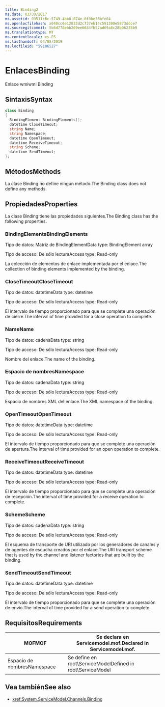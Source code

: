 ```yaml
---
title: Binding2
ms.date: 03/30/2017
ms.assetid: 09511c6c-5749-4bb0-874e-0f0be36bfe04
ms.openlocfilehash: a040cc6e12833d2c737eb14c591300e5873ddce7
ms.sourcegitcommit: 5b6d778ebb269ee6684fb57ad69a8c28b06235b9
ms.translationtype: MT
ms.contentlocale: es-ES
ms.lasthandoff: 04/08/2019
ms.locfileid: "59106527"
---
```

# <a name="binding"></a><span data-ttu-id="6c4b5-102">Enlaces</span><span class="sxs-lookup"><span data-stu-id="6c4b5-102">Binding</span></span>
<span data-ttu-id="6c4b5-103">Enlace wmi</span><span class="sxs-lookup"><span data-stu-id="6c4b5-103">wmi Binding</span></span>  
  
## <a name="syntax"></a><span data-ttu-id="6c4b5-104">Sintaxis</span><span class="sxs-lookup"><span data-stu-id="6c4b5-104">Syntax</span></span>  
  
```csharp
class Binding  
{  
  BindingElement BindingElements[];  
  datetime CloseTimeout;  
  string Name;  
  string Namespace;  
  datetime OpenTimeout;  
  datetime ReceiveTimeout;  
  string Scheme;  
  datetime SendTimeout;  
};  
```  
  
## <a name="methods"></a><span data-ttu-id="6c4b5-105">Métodos</span><span class="sxs-lookup"><span data-stu-id="6c4b5-105">Methods</span></span>  
 <span data-ttu-id="6c4b5-106">La clase Binding no define ningún método.</span><span class="sxs-lookup"><span data-stu-id="6c4b5-106">The Binding class does not define any methods.</span></span>  
  
## <a name="properties"></a><span data-ttu-id="6c4b5-107">Propiedades</span><span class="sxs-lookup"><span data-stu-id="6c4b5-107">Properties</span></span>  
 <span data-ttu-id="6c4b5-108">La clase Binding tiene las propiedades siguientes.</span><span class="sxs-lookup"><span data-stu-id="6c4b5-108">The Binding class has the following properties.</span></span>  
  
### <a name="bindingelements"></a><span data-ttu-id="6c4b5-109">BindingElements</span><span class="sxs-lookup"><span data-stu-id="6c4b5-109">BindingElements</span></span>  
 <span data-ttu-id="6c4b5-110">Tipo de datos: Matriz de BindingElement</span><span class="sxs-lookup"><span data-stu-id="6c4b5-110">Data type: BindingElement array</span></span>  
  
 <span data-ttu-id="6c4b5-111">Tipo de acceso: De sólo lectura</span><span class="sxs-lookup"><span data-stu-id="6c4b5-111">Access type: Read-only</span></span>  
  
 <span data-ttu-id="6c4b5-112">La colección de elementos de enlace implementada por el enlace.</span><span class="sxs-lookup"><span data-stu-id="6c4b5-112">The collection of binding elements implemented by the binding.</span></span>  
  
### <a name="closetimeout"></a><span data-ttu-id="6c4b5-113">CloseTimeout</span><span class="sxs-lookup"><span data-stu-id="6c4b5-113">CloseTimeout</span></span>  
 <span data-ttu-id="6c4b5-114">Tipo de datos: datetime</span><span class="sxs-lookup"><span data-stu-id="6c4b5-114">Data type: datetime</span></span>  
  
 <span data-ttu-id="6c4b5-115">Tipo de acceso: De sólo lectura</span><span class="sxs-lookup"><span data-stu-id="6c4b5-115">Access type: Read-only</span></span>  
  
 <span data-ttu-id="6c4b5-116">El intervalo de tiempo proporcionado para que se complete una operación de cierre.</span><span class="sxs-lookup"><span data-stu-id="6c4b5-116">The interval of time provided for a close operation to complete.</span></span>  
  
### <a name="name"></a><span data-ttu-id="6c4b5-117">Name</span><span class="sxs-lookup"><span data-stu-id="6c4b5-117">Name</span></span>  
 <span data-ttu-id="6c4b5-118">Tipo de datos: cadena</span><span class="sxs-lookup"><span data-stu-id="6c4b5-118">Data type: string</span></span>  
  
 <span data-ttu-id="6c4b5-119">Tipo de acceso: De sólo lectura</span><span class="sxs-lookup"><span data-stu-id="6c4b5-119">Access type: Read-only</span></span>  
  
 <span data-ttu-id="6c4b5-120">Nombre del enlace.</span><span class="sxs-lookup"><span data-stu-id="6c4b5-120">The name of the binding.</span></span>  
  
### <a name="namespace"></a><span data-ttu-id="6c4b5-121">Espacio de nombres</span><span class="sxs-lookup"><span data-stu-id="6c4b5-121">Namespace</span></span>  
 <span data-ttu-id="6c4b5-122">Tipo de datos: cadena</span><span class="sxs-lookup"><span data-stu-id="6c4b5-122">Data type: string</span></span>  
  
 <span data-ttu-id="6c4b5-123">Tipo de acceso: De sólo lectura</span><span class="sxs-lookup"><span data-stu-id="6c4b5-123">Access type: Read-only</span></span>  
  
 <span data-ttu-id="6c4b5-124">Espacio de nombres XML del enlace.</span><span class="sxs-lookup"><span data-stu-id="6c4b5-124">The XML namespace of the binding.</span></span>  
  
### <a name="opentimeout"></a><span data-ttu-id="6c4b5-125">OpenTimeout</span><span class="sxs-lookup"><span data-stu-id="6c4b5-125">OpenTimeout</span></span>  
 <span data-ttu-id="6c4b5-126">Tipo de datos: datetime</span><span class="sxs-lookup"><span data-stu-id="6c4b5-126">Data type: datetime</span></span>  
  
 <span data-ttu-id="6c4b5-127">Tipo de acceso: De sólo lectura</span><span class="sxs-lookup"><span data-stu-id="6c4b5-127">Access type: Read-only</span></span>  
  
 <span data-ttu-id="6c4b5-128">El intervalo de tiempo proporcionado para que se complete una operación de apertura.</span><span class="sxs-lookup"><span data-stu-id="6c4b5-128">The interval of time provided for an open operation to complete.</span></span>  
  
### <a name="receivetimeout"></a><span data-ttu-id="6c4b5-129">ReceiveTimeout</span><span class="sxs-lookup"><span data-stu-id="6c4b5-129">ReceiveTimeout</span></span>  
 <span data-ttu-id="6c4b5-130">Tipo de datos: datetime</span><span class="sxs-lookup"><span data-stu-id="6c4b5-130">Data type: datetime</span></span>  
  
 <span data-ttu-id="6c4b5-131">Tipo de acceso: De sólo lectura</span><span class="sxs-lookup"><span data-stu-id="6c4b5-131">Access type: Read-only</span></span>  
  
 <span data-ttu-id="6c4b5-132">El intervalo de tiempo proporcionado para que se complete una operación de recepción.</span><span class="sxs-lookup"><span data-stu-id="6c4b5-132">The interval of time provided for a receive operation to complete.</span></span>  
  
### <a name="scheme"></a><span data-ttu-id="6c4b5-133">Scheme</span><span class="sxs-lookup"><span data-stu-id="6c4b5-133">Scheme</span></span>  
 <span data-ttu-id="6c4b5-134">Tipo de datos: cadena</span><span class="sxs-lookup"><span data-stu-id="6c4b5-134">Data type: string</span></span>  
  
 <span data-ttu-id="6c4b5-135">Tipo de acceso: De sólo lectura</span><span class="sxs-lookup"><span data-stu-id="6c4b5-135">Access type: Read-only</span></span>  
  
 <span data-ttu-id="6c4b5-136">El esquema de transporte de URI utilizado por los generadores de canales y de agentes de escucha creados por el enlace.</span><span class="sxs-lookup"><span data-stu-id="6c4b5-136">The URI transport scheme that is used by the channel and listener factories that are built by the binding.</span></span>  
  
### <a name="sendtimeout"></a><span data-ttu-id="6c4b5-137">SendTimeout</span><span class="sxs-lookup"><span data-stu-id="6c4b5-137">SendTimeout</span></span>  
 <span data-ttu-id="6c4b5-138">Tipo de datos: datetime</span><span class="sxs-lookup"><span data-stu-id="6c4b5-138">Data type: datetime</span></span>  
  
 <span data-ttu-id="6c4b5-139">Tipo de acceso: De sólo lectura</span><span class="sxs-lookup"><span data-stu-id="6c4b5-139">Access type: Read-only</span></span>  
  
 <span data-ttu-id="6c4b5-140">El intervalo de tiempo proporcionado para que se complete una operación de envío.</span><span class="sxs-lookup"><span data-stu-id="6c4b5-140">The interval of time provided for a send operation to complete.</span></span>  
  
## <a name="requirements"></a><span data-ttu-id="6c4b5-141">Requisitos</span><span class="sxs-lookup"><span data-stu-id="6c4b5-141">Requirements</span></span>  
  
|<span data-ttu-id="6c4b5-142">MOF</span><span class="sxs-lookup"><span data-stu-id="6c4b5-142">MOF</span></span>|<span data-ttu-id="6c4b5-143">Se declara en Servicemodel.mof.</span><span class="sxs-lookup"><span data-stu-id="6c4b5-143">Declared in Servicemodel.mof.</span></span>|  
|---------|-----------------------------------|  
|<span data-ttu-id="6c4b5-144">Espacio de nombres</span><span class="sxs-lookup"><span data-stu-id="6c4b5-144">Namespace</span></span>|<span data-ttu-id="6c4b5-145">Se define en root\ServiceModel</span><span class="sxs-lookup"><span data-stu-id="6c4b5-145">Defined in root\ServiceModel</span></span>|  
  
## <a name="see-also"></a><span data-ttu-id="6c4b5-146">Vea también</span><span class="sxs-lookup"><span data-stu-id="6c4b5-146">See also</span></span>

- <xref:System.ServiceModel.Channels.Binding>
